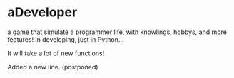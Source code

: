 # aDeveloper
a game that simulate a programmer life, with knowlings, hobbys, and more features!
in developing, just in Python...

It will take a lot of new functions!

Added a new line.
(postponed)
